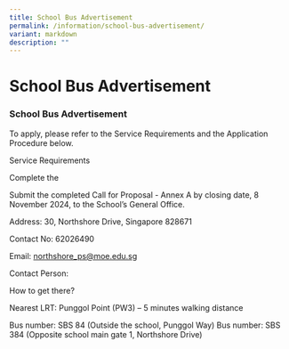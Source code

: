 ```yaml
---
title: School Bus Advertisement
permalink: /information/school-bus-advertisement/
variant: markdown
description: ""
---
```

# **School Bus Advertisement**

### School Bus Advertisement

To apply, please refer to the Service Requirements and the Application Procedure below.

Service Requirements

Complete the

Submit the completed Call for Proposal - Annex A by closing date, 8 November 2024, to the School’s General Office.  

Address:  30, Northshore Drive, Singapore 828671

Contact No: 62026490

Email: northshore_ps@moe.edu.sg

Contact Person: 

How to get there?

Nearest LRT: Punggol Point (PW3) – 5 minutes walking distance

Bus number: SBS 84 (Outside the school, Punggol Way) 
Bus number: SBS 384 (Opposite school main gate 1, Northshore Drive)